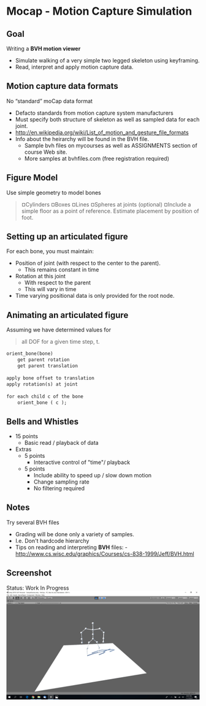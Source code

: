 ﻿# Mocap - Motion Capture Simulation

## Goal

Writing a **BVH motion viewer**

- Simulate walking of a very simple two legged skeleton using keyframing.
- Read, interpret and apply motion capture data.

## Motion capture data formats
No “standard” moCap data format
- Defacto standards from motion capture system manufacturers
- Must specify both structure of skeleton as well as sampled data for each joint.
- http://en.wikipedia.org/wiki/List_of_motion_and_gesture_file_formats
- Info about the heirarchy will be found in the BVH file.
	- Sample bvh files on mycourses as well as ASSIGNMENTS section of course Web site.
	- More samples at bvhfiles.com (free registration required)

## Figure Model

Use simple geometry to model bones
>¤Cylinders
¤Boxes
¤Lines
¤Spheres at joints (optional)
¤Include a simple floor as a point of reference. Estimate placement by position of foot.


## Setting up an articulated figure
For each bone, you must maintain:
- Position of joint (with respect to the center to the parent).
	- This remains constant in time
- Rotation at this joint
	- With respect to the parent
	- This will vary in time
- Time varying positional data is only provided for the root node.


## Animating an articulated figure


Assuming we have determined values for  
> all DOF for a given time step, t.
	
	orient_bone(bone)
		get parent rotation
		get parent translation 
		
	apply bone offset to translation
	apply rotation(s) at joint
	
	for each child c of the bone
		orient_bone ( c );

## Bells and Whistles

- 15 points
	- Basic read / playback of data
- Extras
	- 5 points
		- Interactive control of "time"/ playback
	- 5 points
		- Include ability to speed up / slow down motion
		- Change sampling rate
		- No filtering required

## Notes
Try several BVH files
- Grading will be done only a variety of samples.
- I.e. Don't hardcode hierarchy
- Tips on reading and interpreting **BVH** files:
				- http://www.cs.wisc.edu/graphics/Courses/cs-838-1999/Jeff/BVH.html 

## Screenshot
Status: Work In Progress
![Alt text](screen_grab.jpg "Screenshot")
